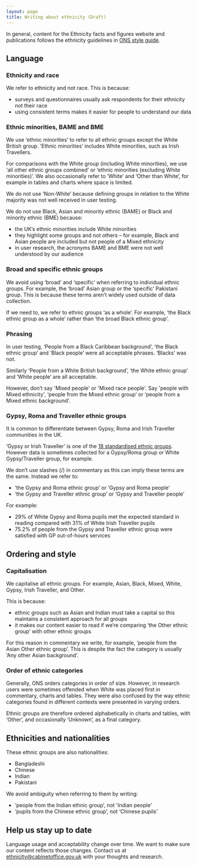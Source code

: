 ```yaml
---
layout: page
title: Writing about ethnicity (Draft)
---
```


In general, content for the Ethnicity facts and figures website and publications follows the ethnicity guidelines in [ONS style guide](https://style.ons.gov.uk/category/house-style/language-and-spelling/#race-and-ethnicity).  

## Language

### Ethnicity and race

We refer to ethnicity and not race. This is because:

* surveys and questionnaires usually ask respondents for their ethnicity not their race
* using consistent terms makes it easier for people to understand our data


### Ethnic minorities, BAME and BME

We use ‘ethnic minorities’ to refer to all ethnic groups except the White British group. ‘Ethnic minorities’ includes White minorities, such as Irish Travellers.  

For comparisons with the White group (including White minorities), we use ‘all other ethnic groups combined’ or ‘ethnic minorities (excluding White minorities)’. We also occasionally refer to ‘White’ and ‘Other than White’, for example in tables and charts where space is limited.

We do not use ‘Non-White’ because defining groups in relation to the White majority was not well received in user testing.

We do not use Black, Asian and minority ethnic (BAME) or Black and minority ethnic (BME) because:

* the UK’s ethnic minorities include White minorities
* they highlight some groups and not others – for example, Black and Asian people are included but not people of a Mixed ethnicity
* in user research, the acronyms BAME and BME were not well understood by our audience

### Broad and specific ethnic groups

We avoid using ‘broad’ and ‘specific’ when referring to individual ethnic groups. For example, the ‘broad’ Asian group or the ‘specific’ Pakistani group. This is because these terms aren’t widely used outside of data collection.
 
If we need to, we refer to ethnic groups ‘as a whole’. For example, ‘the Black ethnic group as a whole’ rather than ‘the broad Black ethnic group’.

### Phrasing

In user testing, ‘People from a Black Caribbean background’, ‘the Black ethnic group’ and ‘Black people’ were all acceptable phrases. ‘Blacks’ was not.

Similarly ‘People from a White British background’, ‘the White ethnic group’ and ‘White people’ are all acceptable. 

However, don’t say 'Mixed people' or 'Mixed race people'. Say 'people with Mixed ethnicity', ‘people from the Mixed ethnic group’ or ‘people from a Mixed ethnic background’. 

### Gypsy, Roma and Traveller ethnic groups

It is common to differentiate between Gypsy, Roma and Irish Traveller communities in the UK. 

‘Gypsy or Irish Traveller’ is one of the [18 standardised ethnic groups](https://www.ethnicity-facts-figures.service.gov.uk/ethnic-groups). However data is sometimes collected for a Gypsy/Roma group or White Gypsy/Traveller group, for example.

We don’t use slashes (/) in commentary as this can imply these terms are the same. Instead we refer to:

* ‘the Gypsy and Roma ethnic group’ or ‘Gypsy and Roma people’
* ‘the Gypsy and Traveller ethnic group’  or ‘Gypsy and  Traveller people’

For example:

* 29% of White Gypsy and Roma pupils met the expected standard in reading compared with 31% of White Irish Traveller pupils
* 75.2% of people from the Gypsy and Traveller ethnic group were satisfied with GP out-of-hours services 

## Ordering and style

### Capitalisation
 
We capitalise all ethnic groups. For example, Asian, Black, Mixed, White, Gypsy, Irish Traveller, and Other.
 
This is because:
 
* ethnic groups such as Asian and Indian must take a capital so this maintains a consistent approach for all groups
* it makes our content easier to read if we’re comparing ‘the Other ethnic group’ with other ethnic groups

For this reason in commentary we write, for example, ‘people from the Asian Other ethnic group’. This is despite the fact the category is usually ‘Any other Asian background’. 

### Order of ethnic categories

Generally, ONS orders categories in order of size. However, in research users were sometimes offended when White was placed first in commentary, charts and tables. They were also confused by the way ethnic categories found in different contexts were presented in varying orders.

Ethnic groups are therefore ordered alphabetically in charts and tables, with ‘Other’, and occasionally ‘Unknown’, as a final category.

## Ethnicities and nationalities

These ethnic groups are also nationalities: 

* Bangladeshi
* Chinese
* Indian
* Pakistani

We avoid ambiguity when referring to them by writing:

* ‘people from the Indian ethnic group’, not 'Indian people'
* ‘pupils from the Chinese ethnic group’, not ‘Chinese pupils’

## Help us stay up to date

Language usage and acceptability change over time. We want to make sure our content reflects those changes. Contact us at [ethnicity@cabinetoffice.gov.uk](mailto:ethnicity@cabinetoffice.gov.uk) with your thoughts and research. 
